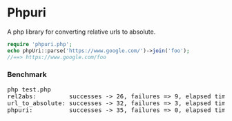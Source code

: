 Phpuri
=========

A php library for converting relative urls to absolute.

```php
require 'phpuri.php';
echo phpUri::parse('https://www.google.com/')->join('foo');
//==> https://www.google.com/foo
```

### Benchmark
<pre>
php test.php
rel2abs:         successes -> 26, failures => 9, elapsed time: 0.001301
url_to_absolute: successes -> 32, failures => 3, elapsed time: 0.0029089999999999
phpuri:          successes -> 35, failures => 0, elapsed time: 0.002402
</pre>